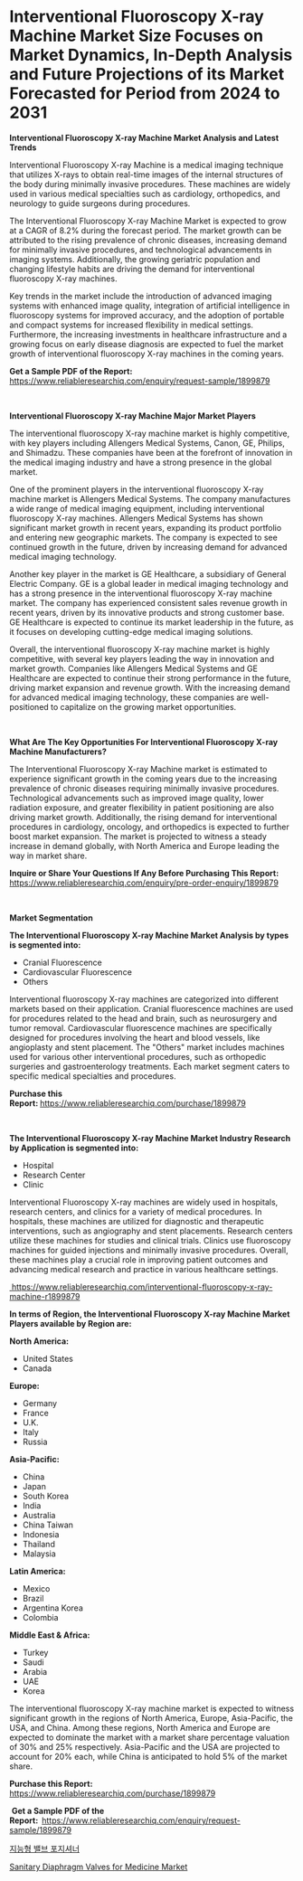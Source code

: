 <p><h1>Interventional Fluoroscopy X-ray Machine Market Size Focuses on Market Dynamics, In-Depth Analysis and Future Projections of its Market Forecasted for Period from 2024 to 2031</h1></p><p><strong>Interventional Fluoroscopy X-ray Machine Market Analysis and Latest Trends</strong></p>
<p><p>Interventional Fluoroscopy X-ray Machine is a medical imaging technique that utilizes X-rays to obtain real-time images of the internal structures of the body during minimally invasive procedures. These machines are widely used in various medical specialties such as cardiology, orthopedics, and neurology to guide surgeons during procedures.</p><p>The Interventional Fluoroscopy X-ray Machine Market is expected to grow at a CAGR of 8.2% during the forecast period. The market growth can be attributed to the rising prevalence of chronic diseases, increasing demand for minimally invasive procedures, and technological advancements in imaging systems. Additionally, the growing geriatric population and changing lifestyle habits are driving the demand for interventional fluoroscopy X-ray machines.</p><p>Key trends in the market include the introduction of advanced imaging systems with enhanced image quality, integration of artificial intelligence in fluoroscopy systems for improved accuracy, and the adoption of portable and compact systems for increased flexibility in medical settings. Furthermore, the increasing investments in healthcare infrastructure and a growing focus on early disease diagnosis are expected to fuel the market growth of interventional fluoroscopy X-ray machines in the coming years.</p></p>
<p><strong>Get a Sample PDF of the Report:&nbsp;</strong> <a href="https://www.reliableresearchiq.com/enquiry/request-sample/1899879">https://www.reliableresearchiq.com/enquiry/request-sample/1899879</a></p>
<p>&nbsp;</p>
<p><strong>Interventional Fluoroscopy X-ray Machine Major Market Players</strong></p>
<p><p>The interventional fluoroscopy X-ray machine market is highly competitive, with key players including Allengers Medical Systems, Canon, GE, Philips, and Shimadzu. These companies have been at the forefront of innovation in the medical imaging industry and have a strong presence in the global market.</p><p>One of the prominent players in the interventional fluoroscopy X-ray machine market is Allengers Medical Systems. The company manufactures a wide range of medical imaging equipment, including interventional fluoroscopy X-ray machines. Allengers Medical Systems has shown significant market growth in recent years, expanding its product portfolio and entering new geographic markets. The company is expected to see continued growth in the future, driven by increasing demand for advanced medical imaging technology.</p><p>Another key player in the market is GE Healthcare, a subsidiary of General Electric Company. GE is a global leader in medical imaging technology and has a strong presence in the interventional fluoroscopy X-ray machine market. The company has experienced consistent sales revenue growth in recent years, driven by its innovative products and strong customer base. GE Healthcare is expected to continue its market leadership in the future, as it focuses on developing cutting-edge medical imaging solutions.</p><p>Overall, the interventional fluoroscopy X-ray machine market is highly competitive, with several key players leading the way in innovation and market growth. Companies like Allengers Medical Systems and GE Healthcare are expected to continue their strong performance in the future, driving market expansion and revenue growth. With the increasing demand for advanced medical imaging technology, these companies are well-positioned to capitalize on the growing market opportunities.</p></p>
<p>&nbsp;</p>
<p><strong>What Are The Key Opportunities For Interventional Fluoroscopy X-ray Machine Manufacturers?</strong></p>
<p><p>The Interventional Fluoroscopy X-ray Machine market is estimated to experience significant growth in the coming years due to the increasing prevalence of chronic diseases requiring minimally invasive procedures. Technological advancements such as improved image quality, lower radiation exposure, and greater flexibility in patient positioning are also driving market growth. Additionally, the rising demand for interventional procedures in cardiology, oncology, and orthopedics is expected to further boost market expansion. The market is projected to witness a steady increase in demand globally, with North America and Europe leading the way in market share.</p></p>
<p><strong>Inquire or Share Your Questions If Any Before Purchasing This Report:</strong> <a href="https://www.reliableresearchiq.com/enquiry/pre-order-enquiry/1899879">https://www.reliableresearchiq.com/enquiry/pre-order-enquiry/1899879</a></p>
<p>&nbsp;</p>
<p><strong>Market Segmentation</strong></p>
<p><strong>The Interventional Fluoroscopy X-ray Machine Market Analysis by types is segmented into:</strong></p>
<p><ul><li>Cranial Fluorescence</li><li>Cardiovascular Fluorescence</li><li>Others</li></ul></p>
<p><p>Interventional fluoroscopy X-ray machines are categorized into different markets based on their application. Cranial fluorescence machines are used for procedures related to the head and brain, such as neurosurgery and tumor removal. Cardiovascular fluorescence machines are specifically designed for procedures involving the heart and blood vessels, like angioplasty and stent placement. The "Others" market includes machines used for various other interventional procedures, such as orthopedic surgeries and gastroenterology treatments. Each market segment caters to specific medical specialties and procedures.</p></p>
<p><strong>Purchase this Report:&nbsp;</strong><a href="https://www.reliableresearchiq.com/purchase/1899879">https://www.reliableresearchiq.com/purchase/1899879</a></p>
<p>&nbsp;</p>
<p><strong>The Interventional Fluoroscopy X-ray Machine Market Industry Research by Application is segmented into:</strong></p>
<p><ul><li>Hospital</li><li>Research Center</li><li>Clinic</li></ul></p>
<p><p>Interventional Fluoroscopy X-ray machines are widely used in hospitals, research centers, and clinics for a variety of medical procedures. In hospitals, these machines are utilized for diagnostic and therapeutic interventions, such as angiography and stent placements. Research centers utilize these machines for studies and clinical trials. Clinics use fluoroscopy machines for guided injections and minimally invasive procedures. Overall, these machines play a crucial role in improving patient outcomes and advancing medical research and practice in various healthcare settings.</p></p>
<p><a href="https://www.reliableresearchiq.com/interventional-fluoroscopy-x-ray-machine-r1899879">&nbsp;https://www.reliableresearchiq.com/interventional-fluoroscopy-x-ray-machine-r1899879</a></p>
<p><strong>In terms of Region, the Interventional Fluoroscopy X-ray Machine Market Players available by Region are:</strong></p>
<p>
    <p> <strong> North America: </strong>
        <ul>
            <li>United States</li>
            <li>Canada</li>
        </ul>
        </p> 
    <p> <strong> Europe: </strong>
        <ul>
            <li>Germany</li>
            <li>France</li>
            <li>U.K.</li>
            <li>Italy</li>
            <li>Russia</li>
        </ul>
        </p> 
    <p> <strong> Asia-Pacific: </strong>
        <ul>
            <li>China</li>
            <li>Japan</li>
            <li>South Korea</li>
            <li>India</li>
            <li>Australia</li>
            <li>China Taiwan</li>
            <li>Indonesia</li>
            <li>Thailand</li>
            <li>Malaysia</li>
        </ul>
        </p> 
    <p> <strong> Latin America: </strong>
        <ul>
            <li>Mexico</li>
            <li>Brazil</li>
            <li>Argentina Korea</li>
            <li>Colombia</li>
        </ul>
        </p> 
    <p> <strong> Middle East & Africa: </strong>
        <ul>
            <li>Turkey</li>
            <li>Saudi</li>
            <li>Arabia</li>
            <li>UAE</li>
            <li>Korea</li>
        </ul>
    </p>
    </p>
<p><p>The interventional fluoroscopy X-ray machine market is expected to witness significant growth in the regions of North America, Europe, Asia-Pacific, the USA, and China. Among these regions, North America and Europe are expected to dominate the market with a market share percentage valuation of 30% and 25% respectively. Asia-Pacific and the USA are projected to account for 20% each, while China is anticipated to hold 5% of the market share.</p></p>
<p><strong>Purchase this Report: </strong><a href="https://www.reliableresearchiq.com/purchase/1899879">https://www.reliableresearchiq.com/purchase/1899879</a></p>
<p>&nbsp;<strong>Get a Sample PDF of the Report:&nbsp;&nbsp;</strong><a href="https://www.reliableresearchiq.com/enquiry/request-sample/1899879">https://www.reliableresearchiq.com/enquiry/request-sample/1899879</a></p>
<p><strong></strong></p>
<p><p><a href="https://github.com/mpodehpw07370073/Market-Research-Report-List-3/blob/main/241938877112.md">지능형 밸브 포지셔너</a></p><p><a href="https://github.com/AdrianaPaucek2023/Market-Research-Report-List-2/blob/main/sanitary-diaphragm-valves-for-medicine-market.md">Sanitary Diaphragm Valves for Medicine Market</a></p></p>